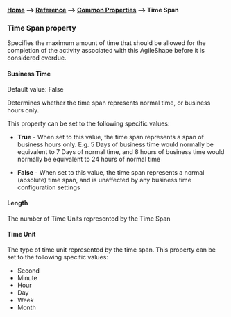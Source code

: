 **[Home](/) --> [Reference](/ref) --> [Common Properties](/ref/common) --> Time Span**

### Time Span property 

Specifies the maximum amount of time that should be allowed for the completion of the activity associated with this AgileShape before it is considered overdue.

#### Business Time
Default value: False

Determines whether the time span represents normal time, or business hours only.

This property can be set to the following specific values:

-   **True** - When set to this value, the time span represents a span of
    business hours only. E.g. 5 Days of business time would normally be
    equivalent to 7 Days of normal time, and 8 hours of business time would
    normally be equivalent to 24 hours of normal time

-   **False** - When set to this value, the time span represents a normal
    (absolute) time span, and is unaffected by any business time configuration
    settings

#### Length
The number of Time Units represented by the Time Span

#### Time Unit
The type of time unit represented by the time span. This property can be set to
the following specific values:

-   Second
-   Minute
-   Hour
-   Day
-   Week
-   Month

